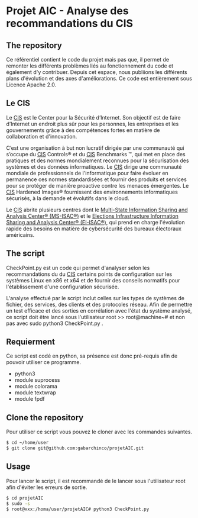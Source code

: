# Projet AIC - Analyse des recommandations du CIS

## The repository 

Ce référentiel contient le code du projet mais pas que, il permet de remonter les différents problèmes liés au fonctionnement du code et également d'y contribuer. Depuis cet espace, nous publiions les différents plans d'évolution et des axes d'améliorations. Ce code est entièrement sous Licence Apache 2.0.

## Le CIS

Le [CIS][1] est le Center pour la Sécurité d’Internet. Son objectif est de faire d’Internet un endroit plus sûr pour les personnes, les entreprises et les gouvernements grâce à des compétences fortes en matière de collaboration et d'innovation.

C’est une organisation à but non lucratif dirigée par une communauté qui s’occupe du [CIS][1] Controls® et du [CIS][1] Benchmarks ™, qui met en place des pratiques et des normes mondialement reconnues pour la sécurisation des systèmes et des données informatiques. Le [CIS][1] dirige une communauté mondiale de professionnels de l'informatique pour faire évoluer en permanence ces normes standardisées et fournir des produits et services pour se protéger de manière proactive contre les menaces émergentes. Le [CIS][1] Hardened Images® fournissent des environnements informatiques sécurisés, à la demande et évolutifs dans le cloud.

Le [CIS][1] abrite plusieurs centres dont le [Multi-State Information Sharing and Analysis Center® (MS-ISAC®)][2] et le [Elections Infrastructure Information Sharing and Analysis Center® (EI-ISAC®)][3], qui prend en charge l'évolution rapide des besoins en matière de cybersécurité des bureaux électoraux américains.

## The script

CheckPoint.py est un code qui permet d'analyser selon les recommandations du du [CIS][1] certains points de configuration sur les systèmes Linux  en x86 et x64 et de fournir des conseils normatifs pour l'établissement d'une configuration sécurisée. 

L'analyse effectué par le script inclut celles sur les types de systèmes de fichier, des services, des clients et des protocoles réseau. Afin de permettre un test efficace et des sorties en corrélation avec l'état du système analysé, ce script doit être lancé sous l'utilisateur root >> root@machine~# et non pas avec sudo python3 CheckPoint.py .

## Requierment

Ce script est codé en python, sa présence est donc pré-requis afin de pouvoir utiliser ce programme. 

  * python3
  * module suprocess
  * module colorama
  * module textwrap
  * module fpdf

## Clone the repository

Pour utiliser ce script vous pouvez le cloner avec les commandes suivantes.

```bash
$ cd ~/home/user
$ git clone git@github.com:gabarchinco/projetAIC.git
```
## Usage

Pour lancer le script, il est recommandé de le lancer sous l'utilisateur root afin d'éviter les erreurs de sortie.

```bash
$ cd projetAIC
$ sudo -s
$ root@xxx:/homa/user/projetAIC# python3 CheckPoint.py
```


[1]: https://www.cisecurity.org/
[2]: https://www.cisecurity.org/ms-isac/
[3]: https://www.cisecurity.org/ei-isac/
